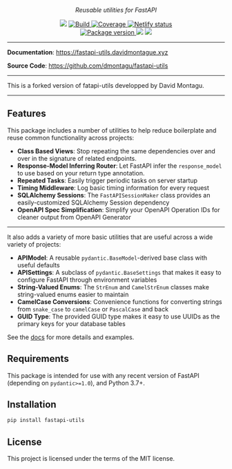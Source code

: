 <p align="center">
    <em>Reusable utilities for FastAPI</em>
</p>
<p align="center">
<img src="https://img.shields.io/github/last-commit/dmontagu/fastapi-utils.svg">
<a href="https://github.com/dmontagu/fastapi-utils" target="_blank">
    <img src="https://github.com/dmontagu/fastapi-utils/workflows/build/badge.svg" alt="Build">
</a>
<a href="https://codecov.io/gh/dmontagu/fastapi-utils" target="_blank">
    <img src="https://codecov.io/gh/dmontagu/fastapi-utils/branch/master/graph/badge.svg" alt="Coverage">
</a>
<a href="https://app.netlify.com/sites/trusting-archimedes-72b369/deploys">
    <img src="https://img.shields.io/netlify/28b2a077-65b1-4d6c-9dba-13aaf6059877" alt="Netlify status">
</a>
<br />
<a href="https://pypi.org/project/fastapi-utils-evo" target="_blank">
    <img src="https://badge.fury.io/py/fastapi-utils.svg" alt="Package version">
</a>
    <img src="https://img.shields.io/pypi/pyversions/fastapi-utils.svg">
    <img src="https://img.shields.io/github/license/dmontagu/fastapi-utils.svg">
</p>

---

**Documentation**: <a href="https://fastapi-utils.davidmontague.xyz" target="_blank">https://fastapi-utils.davidmontague.xyz</a>

**Source Code**: <a href="https://github.com/dmontagu/fastapi-utils" target="_blank">https://github.com/dmontagu/fastapi-utils</a>

---

This is a forked version of fatapi-utils developped by David Montagu.

---

## Features

This package includes a number of utilities to help reduce boilerplate and reuse common functionality across projects:

- **Class Based Views**: Stop repeating the same dependencies over and over in the signature of related endpoints.
- **Response-Model Inferring Router**: Let FastAPI infer the `response_model` to use based on your return type annotation.
- **Repeated Tasks**: Easily trigger periodic tasks on server startup
- **Timing Middleware**: Log basic timing information for every request
- **SQLAlchemy Sessions**: The `FastAPISessionMaker` class provides an easily-customized SQLAlchemy Session dependency
- **OpenAPI Spec Simplification**: Simplify your OpenAPI Operation IDs for cleaner output from OpenAPI Generator

---

It also adds a variety of more basic utilities that are useful across a wide variety of projects:

- **APIModel**: A reusable `pydantic.BaseModel`-derived base class with useful defaults
- **APISettings**: A subclass of `pydantic.BaseSettings` that makes it easy to configure FastAPI through environment variables
- **String-Valued Enums**: The `StrEnum` and `CamelStrEnum` classes make string-valued enums easier to maintain
- **CamelCase Conversions**: Convenience functions for converting strings from `snake_case` to `camelCase` or `PascalCase` and back
- **GUID Type**: The provided GUID type makes it easy to use UUIDs as the primary keys for your database tables

See the [docs](https://fastapi-utils.davidmontague.xyz/) for more details and examples.

## Requirements

This package is intended for use with any recent version of FastAPI (depending on `pydantic>=1.0`), and Python 3.7+.

## Installation

```bash
pip install fastapi-utils
```

## License

This project is licensed under the terms of the MIT license.
